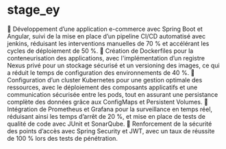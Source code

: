 # stage_ey

 Développement d’une application e-commerce avec Spring Boot et Angular, 
suivi de la mise en place d’un pipeline CI/CD automatisé avec jenkins, réduisant 
les interventions manuelles de 70 % et accélérant les cycles de déploiement de 
50 %. 
 Création de Dockerfiles pour la conteneurisation des applications, avec 
l'implémentation d’un registre Nexus privé pour un stockage sécurisé et un 
versioning des images, ce qui a réduit le temps de configuration des 
environnements de 40 %. 
 Configuration d’un cluster Kubernetes pour une gestion optimale des ressources, 
avec le déploiement des composants applicatifs et une communication sécurisée 
entre les pods, tout en assurant une persistance complète des données grâce aux 
ConfigMaps et Persistent Volumes. 
 Intégration de Prometheus et Grafana pour la surveillance en temps réel, 
réduisant ainsi les temps d’arrêt de 20 %, et mise en place de tests de qualité de 
code avec JUnit et SonarQube. 
 Renforcement de la sécurité des points d’accès avec Spring Security et JWT, 
avec un taux de réussite de 100 % lors des tests de pénétration. 

